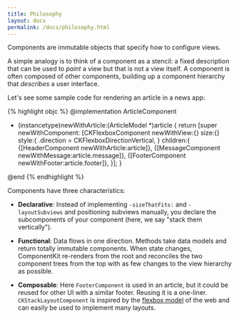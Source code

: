 ```yaml
---
title: Philosophy
layout: docs
permalink: /docs/philosophy.html
---
```


Components are immutable objects that specify how to configure views.

A simple analogy is to think of a component as a stencil: a fixed description that can be used to *paint* a view but that is not a view itself. A component is often composed of other components, building up a component hierarchy that *describes* a user interface.

Let's see some sample code for rendering an article in a news app:

{% highlight objc %}
@implementation ArticleComponent

+ (instancetype)newWithArticle:(ArticleModel *)article
{
  return [super newWithComponent:
          [CKFlexboxComponent
           newWithView:{}
           size:{}
           style:{
             .direction = CKFlexboxDirectionVertical,
           }
           children:{
             {[HeaderComponent newWithArticle:article]},
             {[MessageComponent newWithMessage:article.message]},
             {[FooterComponent newWithFooter:article.footer]},
           }];
}

@end
{% endhighlight %}

Components have three characteristics:

- **Declarative**: Instead of implementing `-sizeThatFits:` and `-layoutSubviews` and positioning subviews manually, you declare the subcomponents of your component (here, we say "stack them vertically").

- **Functional**: Data flows in one direction. Methods take data models and return totally immutable components. When state changes, ComponentKit re-renders from the root and reconciles the two component trees from the top with as few changes to the view hierarchy as possible.

- **Composable**: Here `FooterComponent` is used in an article, but it could be reused for other UI with a similar footer. Reusing it is a one-liner. `CKStackLayoutComponent` is inspired by the [flexbox model](http://www.w3.org/TR/css3-flexbox) of the web and can easily be used to implement many layouts.
